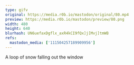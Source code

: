 ```yaml
---
type: gifv
original: https://media.r0b.io/mastodon/original/80.mp4
preview: https://media.r0b.io/mastodon/preview/80.png
width: 480
height: 640
blurhash: UN6uefaxDgflx_axR4kCI9fQx]j[Mvj]tmWB
refs:
  mastodon_media: ['111504257189909956']
---
```


A loop of snow falling out the window 
